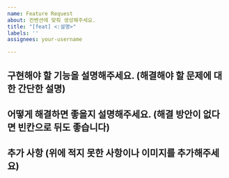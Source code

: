 ```yaml
---
name: Feature Request
about: 컨벤션에 맞춰 생성해주세요.
title: "[feat] <:설명>"
labels: ''
assignees: your-username

---
```


**구현해야 할 기능을 설명해주세요.** (해결해야 할 문제에 대한 간단한 설명)
- 

**어떻게 해결하면 좋을지 설명해주세요.** (해결 방안이 없다면 빈칸으로 뒤도 좋습니다)
- 

**추가 사항** (위에 적지 못한 사항이나 이미지를 추가해주세요)
-
